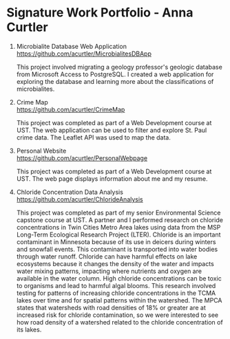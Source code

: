 # Signature Work Portfolio - Anna Curtler

1. Microbialite Database Web Application  
   https://github.com/acurtler/MicrobialitesDBApp  

   This project involved migrating a geology professor's geologic database from Microsoft Access to PostgreSQL. I created a web application for exploring the database and learning more about the classifications of microbialites. 

2. Crime Map  
  https://github.com/acurtler/CrimeMap

   This project was completed as part of a Web Development course at UST. The web application can be used to filter and explore St. Paul crime data. The Leaflet API was used to map the data.

3. Personal Website  
   https://github.com/acurtler/PersonalWebpage

   This project was completed as part of a Web Development course at UST. The web page displays information about me and my resume. 

4. Chloride Concentration Data Analysis  
    https://github.com/acurtler/ChlorideAnalysis

   This project was completed as part of my senior Environmental Science capstone course at UST. A partner and I performed research on chloride concentrations in Twin Cities Metro Area lakes using data from the MSP Long-Term Ecological Research Project (LTER). Chloride is an important contaminant in Minnesota because of its use in deicers during winters and snowfall events. This contaminant is transported into water bodies through water runoff. Chloride can have harmful effects on lake ecosystems because it changes the density of the water and impacts water mixing patterns, impacting where nutrients and oxygen are available in the water column. High chloride concentrations can be toxic to organisms and lead to harmful algal blooms. This research involved testing for patterns of increasing chloride concentrations in the TCMA lakes over time and for spatial patterns within the watershed. The MPCA states that watersheds with road densities of 18% or greater are at increased risk for chloride contamination, so we were interested to see how road density of a watershed related to the chloride concentration of its lakes. 
